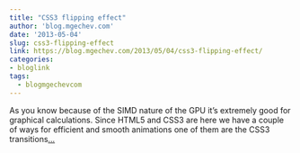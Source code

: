 ```yaml
---
title: "CSS3 flipping effect"
author: 'blog.mgechev.com'
date: '2013-05-04'
slug: css3-flipping-effect
link: https://blog.mgechev.com/2013/05/04/css3-flipping-effect/
categories:
- bloglink
tags:
  - blogmgechevcom
---
```


As you know because of the SIMD nature of the GPU it’s extremely good for graphical calculations. Since HTML5 and CSS3 are here we have a couple of ways for efficient and smooth animations one of them are the CSS3 transitions[... <i class="fas fa-external-link-alt"></i>](https://blog.mgechev.com/2013/05/04/css3-flipping-effect/)

